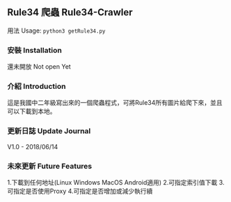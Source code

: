## Rule34 爬蟲 Rule34-Crawler

用法 Usage:
``python3 getRule34.py``

### 安裝 Installation

還未開放 Not open Yet

### 介紹 Introduction

這是我國中二年級寫出來的一個爬蟲程式，可將Rule34所有圖片給爬下來，並且可以下載到本地。

### 更新日誌 Update Journal
V1.0 - 2018/06/14

### 未來更新 Future Features
1.下載到任何地址(Linux Windows MacOS Android適用)
2.可指定索引值下載
3.可指定是否使用Proxy
4.可指定是否增加或減少執行續
